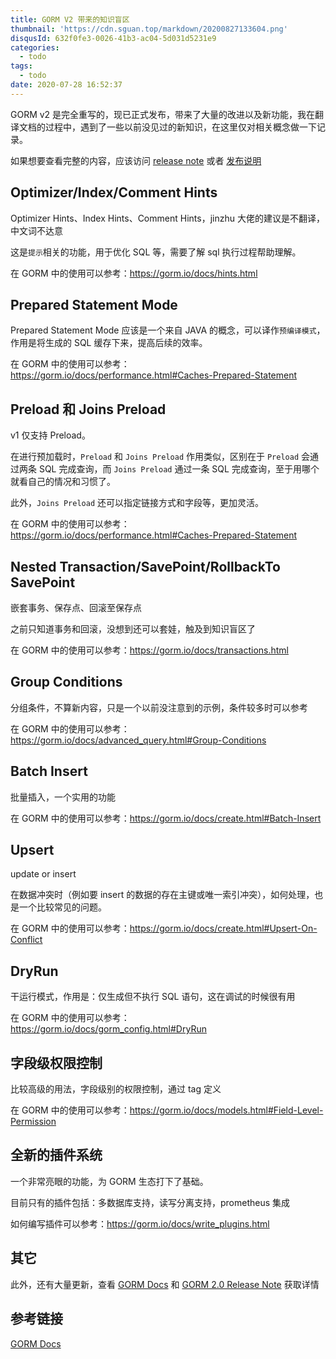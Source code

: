 ```yaml
---
title: GORM V2 带来的知识盲区
thumbnail: 'https://cdn.sguan.top/markdown/20200827133604.png'
disqusId: 632f0fe3-0026-41b3-ac04-5d031d5231e9
categories:
  - todo
tags:
  - todo
date: 2020-07-28 16:52:37
---
```


GORM v2 是完全重写的，现已正式发布，带来了大量的改进以及新功能，我在翻译文档的过程中，遇到了一些以前没见过的新知识，在这里仅对相关概念做一下记录。

<!-- more -->

如果想要查看完整的内容，应该访问 [release note](https://gorm.io/docs/v2_release_note.html) 或者 [发布说明](https://gorm.io/zh_CN/docs/v2_release_note.html)

## Optimizer/Index/Comment Hints

Optimizer Hints、Index Hints、Comment Hints，jinzhu 大佬的建议是不翻译，中文词不达意

这是`提示`相关的功能，用于优化 SQL 等，需要了解 sql 执行过程帮助理解。

在 GORM 中的使用可以参考：https://gorm.io/docs/hints.html

## Prepared Statement Mode

Prepared Statement Mode 应该是一个来自 JAVA 的概念，可以译作`预编译模式`，作用是将生成的 SQL 缓存下来，提高后续的效率。

在 GORM 中的使用可以参考：https://gorm.io/docs/performance.html#Caches-Prepared-Statement

## Preload 和 Joins Preload

v1 仅支持 Preload。

在进行预加载时，`Preload` 和 `Joins Preload` 作用类似，区别在于 `Preload` 会通过两条 SQL 完成查询，而 `Joins Preload` 通过一条 SQL 完成查询，至于用哪个就看自己的情况和习惯了。

此外，`Joins Preload` 还可以指定链接方式和字段等，更加灵活。

在 GORM 中的使用可以参考：https://gorm.io/docs/performance.html#Caches-Prepared-Statement

##  Nested Transaction/SavePoint/RollbackTo SavePoint

嵌套事务、保存点、回滚至保存点

之前只知道事务和回滚，没想到还可以套娃，触及到知识盲区了

在 GORM 中的使用可以参考：https://gorm.io/docs/transactions.html

## Group Conditions

分组条件，不算新内容，只是一个以前没注意到的示例，条件较多时可以参考

在 GORM 中的使用可以参考：https://gorm.io/docs/advanced_query.html#Group-Conditions

## Batch Insert

批量插入，一个实用的功能

在 GORM 中的使用可以参考：https://gorm.io/docs/create.html#Batch-Insert

## Upsert

update or insert

在数据冲突时（例如要 insert 的数据的存在主键或唯一索引冲突），如何处理，也是一个比较常见的问题。

在 GORM 中的使用可以参考：https://gorm.io/docs/create.html#Upsert-On-Conflict

## DryRun

干运行模式，作用是：仅生成但不执行 SQL 语句，这在调试的时候很有用

在 GORM 中的使用可以参考：https://gorm.io/docs/gorm_config.html#DryRun

## 字段级权限控制

比较高级的用法，字段级别的权限控制，通过 tag 定义

在 GORM 中的使用可以参考：https://gorm.io/docs/models.html#Field-Level-Permission

## 全新的插件系统

一个非常亮眼的功能，为 GORM 生态打下了基础。

目前只有的插件包括：多数据库支持，读写分离支持，prometheus 集成

如何编写插件可以参考：https://gorm.io/docs/write_plugins.html

## 其它

此外，还有大量更新，查看 [GORM Docs](https://gorm.io) 和 [GORM 2.0 Release Note](https://gorm.io/docs/v2_release_note.html) 获取详情

## 参考链接

[GORM Docs](https://gorm.io)
